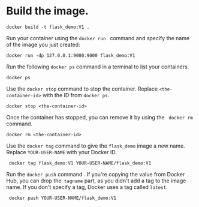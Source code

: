 
# Build the image.
```
docker build -t flask_demo:V1 .

```
Run your container using the `docker run ` command and specify the name of the image you just created:

```
docker run -dp 127.0.0.1:9000:9000 flask_demo:V1
```
Run the following `docker ps` command in a terminal to list your containers.
```
docker ps
```
Use the `docker stop` command to stop the container. Replace `<the-container-id>` with the ID from `docker ps`.
```
docker stop <the-container-id>
```
Once the container has stopped, you can remove it by using the ` docker rm` command.
```
docker rm <the-container-id>
```
Use the `docker tag` command to give the `flask_demo` image a new name. Replace `YOUR-USER-NAME` with your Docker ID.

```
 docker tag flask_demo:V1 YOUR-USER-NAME/flask_demo:V1
```
Run the `docker push` command . If you're copying the value from Docker Hub, you can drop the` tagname` part, as you didn't add a tag to the image name. If you don't specify a tag, Docker uses a tag called `latest`.
```
 docker push YOUR-USER-NAME/flask_demo:V1
```
